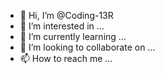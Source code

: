 - 👋 Hi, I’m @Coding-13R
- 👀 I’m interested in ...
- 🌱 I’m currently learning ...
- 💞️ I’m looking to collaborate on ...
- 📫 How to reach me ...

<!---
Coding-13R/Coding-13R is a ✨ special ✨ repository because its `README.md` (this file) appears on your GitHub profile.
You can click the Preview link to take a look at your changes.
--->
